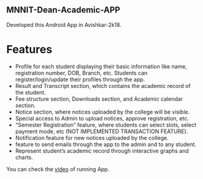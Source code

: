 
## MNNIT-Dean-Academic-APP
Developed this Android App in Avishkar-2k18. 

# Features 
- Profile for each student displaying their basic information like name, registration number, DOB, Branch, etc. Students can register/login/update their profiles through the app. 
- Result and Transcript section, which contains the academic record of the student.
- Fee structure section, Downloads section, and Academic calendar section.
- Notice section, where notices uploaded by the college will be visible. 
- Special access to Admin to upload notices, approve registration, etc.
- “Semester Registration” feature, where students can select slots, select payment mode, etc (NOT IMPLEMENTED TRANSACTION FEATURE).
- Notification feature for new notices uploaded by the college.
- feature to send emails through the app to the admin and to any student.
- Represent student’s academic record through interactive graphs and charts.

You can check the [video](https://drive.google.com/file/d/1dsjYNI4eyI2ke3-AY8qa6Qti94RH3Y4L/view?usp=sharing) of running App.

